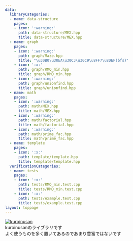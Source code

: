 ```yaml
---
data:
  libraryCategories:
  - name: data-structure
    pages:
    - icon: ':warning:'
      path: data-structure/MEX.hpp
      title: data-structure/MEX.hpp
  - name: graph
    pages:
    - icon: ':warning:'
      path: graph/Maze.hpp
      title: "\u30B0\u30EA\u30C3\u30C9\u8FF7\u8DEF(bfs)"
    - icon: ':x:'
      path: graph/RMQ_min.hpp
      title: graph/RMQ_min.hpp
    - icon: ':warning:'
      path: graph/unionfind.hpp
      title: graph/unionfind.hpp
  - name: math
    pages:
    - icon: ':warning:'
      path: math/MEX.hpp
      title: math/MEX.hpp
    - icon: ':warning:'
      path: math/factorial.hpp
      title: math/factorial.hpp
    - icon: ':warning:'
      path: math/prime_fac.hpp
      title: math/prime_fac.hpp
  - name: template
    pages:
    - icon: ':x:'
      path: template/template.hpp
      title: template/template.hpp
  verificationCategories:
  - name: tests
    pages:
    - icon: ':x:'
      path: tests/RMQ_min.test.cpp
      title: tests/RMQ_min.test.cpp
    - icon: ':x:'
      path: tests/example.test.cpp
      title: tests/example.test.cpp
layout: toppage
---
```

[![kuroinusan](https://img.shields.io/endpoint?url=https%3A%2F%2Fatcoder-badges.now.sh%2Fapi%2Fatcoder%2Fjson%2Fkuroinusan)](https://atcoder.jp/users/kuroinusan)<br>
kuroinusanのライブラリです<br>
よく使うものを多く置いてあるのであまり豊富ではないです